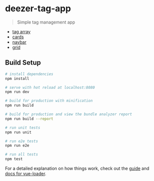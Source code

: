# deezer-tag-app

> Simple tag management app

* [tag array](https://www.npmjs.com/package/better-vue-input-tag)
* [cards](https://bootstrap-vue.js.org/docs/components/card/)
* [navbar](https://bootstrap-vue.js.org/docs/components/navbar)
* [grid](https://bootstrap-vue.js.org/docs/components/layout#grid-options)

## Build Setup

``` bash
# install dependencies
npm install

# serve with hot reload at localhost:8080
npm run dev

# build for production with minification
npm run build

# build for production and view the bundle analyzer report
npm run build --report

# run unit tests
npm run unit

# run e2e tests
npm run e2e

# run all tests
npm test
```

For a detailed explanation on how things work, check out the [guide](http://vuejs-templates.github.io/webpack/) and [docs for vue-loader](http://vuejs.github.io/vue-loader).
